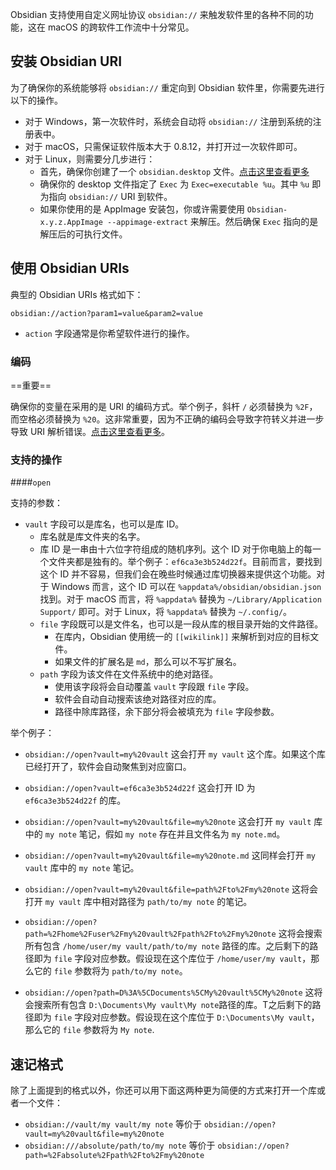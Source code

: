 Obsidian 支持使用自定义网址协议 `obsidian://` 来触发软件里的各种不同的功能，这在 macOS 的跨软件工作流中十分常见。

## 安装 Obsidian URI

为了确保你的系统能够将 `obsidian://` 重定向到 Obsidian 软件里，你需要先进行以下的操作。

- 对于 Windows，第一次软件时，系统会自动将 `obsidian://` 注册到系统的注册表中。
- 对于 macOS，只需保证软件版本大于 0.8.12，并打开过一次软件即可。
- 对于 Linux，则需要分几步进行：
	- 首先，确保你创建了一个 `obsidian.desktop` 文件。[点击这里查看更多](https://developer.gnome.org/integration-guide/stable/desktop-files.html.en)
	- 确保你的 desktop 文件指定了 `Exec` 为 `Exec=executable %u`。其中 `%u` 即为指向 `obsidian://` URI 到软件。
	- 如果你使用的是 AppImage 安装包，你或许需要使用 `Obsidian-x.y.z.AppImage --appimage-extract` 来解压。然后确保 `Exec` 指向的是解压后的可执行文件。

## 使用 Obsidian URIs

典型的 Obsidian URIs 格式如下：

```
obsidian://action?param1=value&param2=value
```

- `action` 字段通常是你希望软件进行的操作。

### 编码

==重要==

确保你的变量在采用的是 URI 的编码方式。举个例子，斜杆 `/` 必须替换为 `%2F`，而空格必须替换为 `%20`。这非常重要，因为不正确的编码会导致字符转义并进一步导致 URI 解析错误。[点击这里查看更多](https://en.wikipedia.org/wiki/Percent-encoding)。

### 支持的操作

####`open`

支持的参数：

- `vault` 字段可以是库名，也可以是库 ID。
	- 库名就是库文件夹的名字。
	- 库 ID 是一串由十六位字符组成的随机序列。这个 ID 对于你电脑上的每一个文件夹都是独有的。举个例子：`ef6ca3e3b524d22f`。目前而言，要找到这个 ID 并不容易，但我们会在晚些时候通过库切换器来提供这个功能。对于 Windows 而言，这个 ID 可以在 `%appdata%/obsidian/obsidian.json` 找到。对于 macOS 而言，将 `%appdata%` 替换为 `~/Library/Application Support/` 即可。对于 Linux，将 `%appdata%` 替换为 `~/.config/`。
	- `file` 字段既可以是文件名，也可以是一段从库的根目录开始的文件路径。
		- 在库内，Obsidian 使用统一的 `[[wikilink]]` 来解析到对应的目标文件。
		- 如果文件的扩展名是 `md`，那么可以不写扩展名。
	- `path` 字段为该文件在文件系统中的绝对路径。
		- 使用该字段将会自动覆盖 `vault` 字段跟 `file` 字段。
		- 软件会自动自动搜索该绝对路径对应的库。
		- 路径中除库路径，余下部分将会被填充为 `file` 字段参数。

举个例子：

- `obsidian://open?vault=my%20vault`
	这会打开 `my vault` 这个库。如果这个库已经打开了，软件会自动聚焦到对应窗口。

- `obsidian://open?vault=ef6ca3e3b524d22f`
	这会打开 ID 为 `ef6ca3e3b524d22f` 的库。

- `obsidian://open?vault=my%20vault&file=my%20note`
	这会打开 `my vault` 库中的 `my note` 笔记，假如 `my note` 存在并且文件名为 `my note.md`。

- `obsidian://open?vault=my%20vault&file=my%20note.md`
	这同样会打开 `my vault` 库中的  `my note` 笔记。

- `obsidian://open?vault=my%20vault&file=path%2Fto%2Fmy%20note`
	这将会打开 `my vault` 库中相对路径为 `path/to/my note` 的笔记。

- `obsidian://open?path=%2Fhome%2Fuser%2Fmy%20vault%2Fpath%2Fto%2Fmy%20note`
	这将会搜索所有包含 `/home/user/my vault/path/to/my note` 路径的库。之后剩下的路径即为 `file` 字段对应参数。假设现在这个库位于 `/home/user/my vault`，那么它的 `file` 参数将为 `path/to/my note`。

- `obsidian://open?path=D%3A%5CDocuments%5CMy%20vault%5CMy%20note`
	这将会搜索所有包含 `D:\Documents\My vault\My note`路径的库。T之后剩下的路径即为 `file` 字段对应参数。假设现在这个库位于 `D:\Documents\My vault`，那么它的 `file` 参数将为 `My note`.

## 速记格式

除了上面提到的格式以外，你还可以用下面这两种更为简便的方式来打开一个库或者一个文件：

- `obsidian://vault/my vault/my note` 等价于 `obsidian://open?vault=my%20vault&file=my%20note`
- `obsidian:///absolute/path/to/my note` 等价于 `obsidian://open?path=%2Fabsolute%2Fpath%2Fto%2Fmy%20note`
